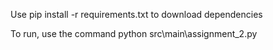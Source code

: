 Use pip install -r requirements.txt to download dependencies

To run, use the command python src\main\assignment_2.py